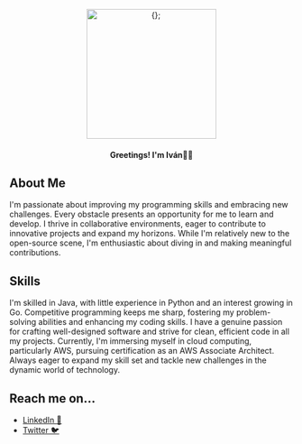 <p align="center"><img alt="{};" src="https://github.com/ivanhaaro/ivanhaaro/assets/72946280/fe77b216-0940-4bce-82ef-5ff66456d998" width = 230></p>
<h4 align="center">Greetings! I'm <b>Iván</b>🙋‍♂️ </h4>

## About Me
I'm passionate about improving my programming skills and embracing new challenges. Every obstacle presents an opportunity for me to learn and develop. I thrive in collaborative environments, eager to contribute to innovative projects and expand my horizons. While I'm relatively new to the open-source scene, I'm enthusiastic about diving in and making meaningful contributions.

## Skills
I'm skilled in Java, with little experience in Python and an interest growing in Go. Competitive programming keeps me sharp, fostering my problem-solving abilities and enhancing my coding skills. I have a genuine passion for crafting well-designed software and strive for clean, efficient code in all my projects. Currently, I'm immersing myself in cloud computing, particularly AWS, pursuing certification as an AWS Associate Architect. Always eager to expand my skill set and tackle new challenges in the dynamic world of technology.

## Reach me on...
- [LinkedIn 📖](https://www.linkedin.com/in/ivanharo/)
- [Twitter 🐦](https://twitter.com/ivanhaaro)
